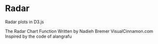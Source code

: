# Radar
Radar plots in D3.js

 The Radar Chart Function 
 Written by Nadieh Bremer 
 VisualCinnamon.com 
 Inspired by the code of alangrafu 


